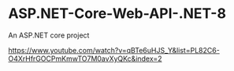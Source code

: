 # ASP.NET-Core-Web-API-.NET-8
An ASP.NET core project 

https://www.youtube.com/watch?v=qBTe6uHJS_Y&list=PL82C6-O4XrHfrGOCPmKmwTO7M0avXyQKc&index=2

